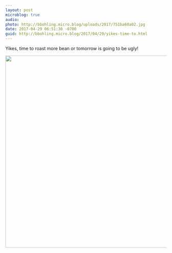 ```yaml
---
layout: post
microblog: true
audio: 
photo: http://bbohling.micro.blog/uploads/2017/751ba60a02.jpg
date: 2017-04-29 06:51:30 -0700
guid: http://bbohling.micro.blog/2017/04/29/yikes-time-to.html
---
```

Yikes, time to roast more bean or tomorrow is going to be ugly!


<img src="http://bbohling.micro.blog/uploads/2017/751ba60a02.jpg" width="600" height="600" style="height: auto" />
